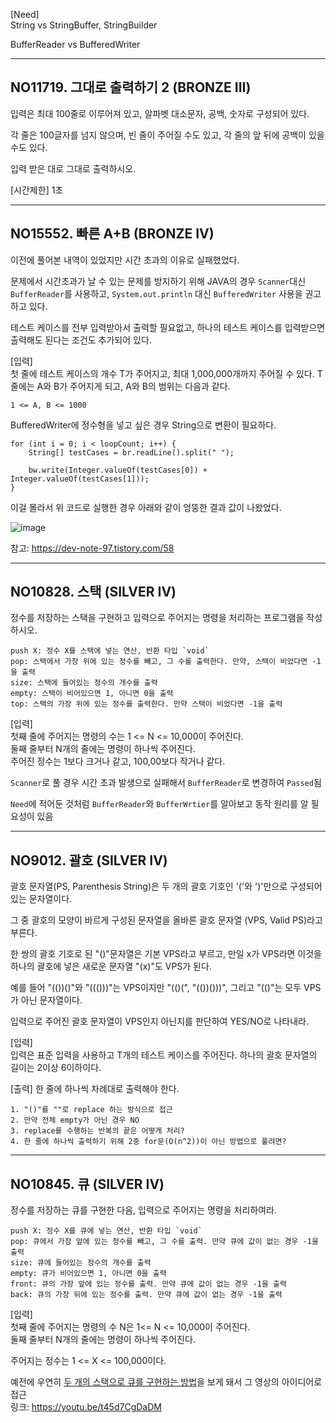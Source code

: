 [Need] <br/>
String vs StringBuffer, StringBuilder

BufferReader vs BufferedWriter

---


## NO11719. 그대로 출력하기 2 (BRONZE III)

입력은 최대 100줄로 이루어져 있고, 알파벳 대소문자, 공백, 숫자로 구성되어 있다.

각 줄은 100글자를 넘지 않으며, 빈 줄이 주어질 수도 있고, 각 줄의 앞 뒤에 공백이 있을 수도 있다.

입력 받은 대로 그대로 출력하시오.

[시간제한] 1초

---

## NO15552. 빠른 A+B (BRONZE IV)

이전에 풀어본 내역이 있었지만 시간 초과의 이유로 실패했었다.

문제에서 시간초과가 날 수 있는 문제를 방지하기 위해 JAVA의 경우 `Scanner`대신 `BufferReader`를 사용하고, `System.out.println` 대신 `BufferedWriter` 사용을 권고하고 있다.

테스트 케이스를 전부 입력받아서 출력할 필요없고, 하나의 테스트 케이스를 입력받으면 출력해도 된다는 조건도 추가되어 있다.

[입력] <br/>
첫 줄에 테스트 케이스의 개수 T가 주어지고, 최대 1,000,000개까지 주어질 수 있다. T줄에는 A와 B가 주어지게 되고, A와 B의 범위는 다음과 같다. <br/>
```
1 <= A, B <= 1000
```

BufferedWriter에 정수형을 넣고 싶은 경우 String으로 변환이 필요하다.

```
for (int i = 0; i < loopCount; i++) {
    String[] testCases = br.readLine().split(" ");

    bw.write(Integer.valueOf(testCases[0]) + Integer.valueOf(testCases[1]));
}
```

이걸 몰라서 위 코드로 실행한 경우 아래와 같이 엉뚱한 결과 값이 나왔었다.

![image](https://user-images.githubusercontent.com/64416833/210049957-8560a706-0a78-4790-9b23-0cd85e1fe918.png)

참고: https://dev-note-97.tistory.com/58

---

## NO10828. 스택 (SILVER IV)

정수를 저장하는 스택을 구현하고 입력으로 주어지는 명령을 처리하는 프로그램을 작성하시오.

```
push X: 정수 X를 스택에 넣는 연산, 반환 타입 `void`
pop: 스택에서 가장 위에 있는 정수를 빼고, 그 수를 출력한다. 만약, 스택이 비었다면 -1을 출력
size: 스택에 들어있는 정수의 개수를 출력
empty: 스택이 비어있으면 1, 아니면 0을 출력
top: 스택의 가장 위에 있는 정수를 출력한다. 만약 스택이 비었다면 -1을 출력
```

[입력] <br/>
첫째 줄에 주어지는 명령의 수는 1 <= N <= 10,000이 주어진다.<br/>
둘째 줄부터 N개의 줄에는 명령이 하나씩 주어진다.<br/>
주어진 정수는 1보다 크거나 같고, 100,00보다 작거나 같다.

`Scanner`로 풀 경우 시간 초과 발생으로 실패해서 `BufferReader`로 변경하여 `Passed`됨

`Need`에 적어둔 것처럼 `BufferReader`와 `BufferWrtier`를 알아보고 동작 원리를 알 필요성이 있음

---

## NO9012. 괄호 (SILVER IV)
괄호 문자열(PS, Parenthesis String)은 두 개의 괄호 기호인 '('와 ')'만으로 구성되어 있는 문자열이다. 

그 중 괄호의 모양이 바르게 구성된 문자열을 올바른 괄호 문자열 (VPS, Valid PS)라고 부른다.

한 쌍의 괄호 기호로 된 "()"문자열은 기본 VPS라고 부르고, 만일 x가 VPS라면 이것을 하나의 괄호에 넣은 새로운 문자열 "(x)"도 VPS가 된다.

예를 들어 "(())()"와 "((()))"는 VPS이지만 "(()(", "(())()))", 그리고 "(()"는 모두 VPS가 아닌 문자열이다.

입력으로 주어진 괄호 문자열이 VPS인지 아닌지를 판단하여 YES/NO로 나타내라.

[입력] <br/>
입력은 표준 입력을 사용하고 T개의 테스트 케이스를 주어진다.
하나의 괄호 문자열의 길이는 2이상 6이하이다.

[출력]
한 줄에 하나씩 차례대로 출력해야 한다. 

```
1. "()"를 ""로 replace 하는 방식으로 접근
2. 만약 전체 empty가 아닌 경우 NO
3. replace를 수행하는 반복의 끝은 어떻게 처리?
4. 한 줄에 하나씩 출력하기 위해 2중 for문(O(n^2))이 아닌 방법으로 풀려면?
```

---

## NO10845. 큐 (SILVER IV)
정수를 저장하는 큐를 구현한 다음, 입력으로 주어지는 명령을 처리하여라.

```
push X: 정수 X를 큐에 넣는 연산, 반환 타입 `void`
pop: 큐에서 가장 앞에 있는 정수를 빼고, 그 수를 출력. 만약 큐에 값이 없는 경우 -1을 출력
size: 큐에 들어있는 정수의 개수를 출력
empty: 큐가 비어있으면 1, 아니면 0을 출력
front: 큐의 가장 앞에 있는 정수를 출력. 만약 큐에 값이 없는 경우 -1을 출력
back: 큐의 가장 뒤에 있는 정수를 출력. 만약 큐에 값이 없는 경우 -1을 출력
```

[입력] <br/>
첫째 줄에 주어지는 명령의 수 N은 1<= N <= 10,000이 주어진다. <br/>
둘째 줄부터 N개의 줄에는 명령이 하나씩 주어진다.

주어지는 정수는 1 <= X <= 100,000이다.


예전에 우연히 [두 개의 스택으로 큐를 구현하는 방법](https://youtu.be/t45d7CgDaDM)을 보게 돼서 그 영상의 아이디어로 접근 <br/>
링크: https://youtu.be/t45d7CgDaDM
